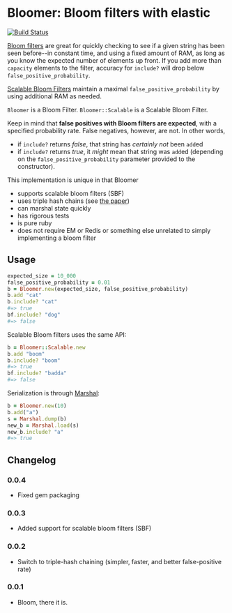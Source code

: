 # Bloomer: Bloom filters with elastic

[![Build Status](https://secure.travis-ci.org/mceachen/bloomer.png)](http://travis-ci.org/mceachen/bloomer)

[Bloom filters](http://en.wikipedia.org/wiki/Bloom_filter) are great for quickly checking to see if
a given string has been seen before--in constant time, and using a fixed amount of RAM, as long
as you know the expected number of elements up front. If you add more than ```capacity``` elements to the filter,
accuracy for ```include?``` will drop below ```false_positive_probability```.

[Scalable Bloom Filters](http://gsd.di.uminho.pt/members/cbm/ps/dbloom.pdf) maintain a maximal ```false_positive_probability```
by using additional RAM as needed.

```Bloomer``` is a Bloom Filter. ```Bloomer::Scalable``` is a Scalable Bloom Filter.

Keep in mind that **false positives with Bloom filters are expected**, with a specified probability rate.
False negatives, however, are not. In other words,

* if ```include?``` returns *false*, that string has *certainly not* been ```add```ed
* if ```include?``` returns *true*, it *might* mean that string was ```add```ed (depending on the
```false_positive_probability``` parameter provided to the constructor).

This implementation is unique in that Bloomer

* supports scalable bloom filters (SBF)
* uses triple hash chains (see [the paper](http://www.ccs.neu.edu/home/pete/pub/bloom-filters-verification.pdf))
* can marshal state quickly
* has rigorous tests
* is pure ruby
* does not require EM or Redis or something else unrelated to simply implementing a bloom filter

## Usage

```ruby
expected_size = 10_000
false_positive_probability = 0.01
b = Bloomer.new(expected_size, false_positive_probability)
b.add "cat"
b.include? "cat"
#=> true
bf.include? "dog"
#=> false
```

Scalable Bloom filters uses the same API:

```ruby
b = Bloomer::Scalable.new
b.add "boom"
b.include? "boom"
#=> true
bf.include? "badda"
#=> false
```

Serialization is through [Marshal](http://ruby-doc.org/core-1.8.7/Marshal.html):

```ruby
b = Bloomer.new(10)
b.add("a")
s = Marshal.dump(b)
new_b = Marshal.load(s)
new_b.include? "a"
#=> true
```

## Changelog

### 0.0.4
* Fixed gem packaging

### 0.0.3
* Added support for scalable bloom filters (SBF)

### 0.0.2
* Switch to triple-hash chaining (simpler, faster, and better false-positive rate)

### 0.0.1
* Bloom, there it is.
